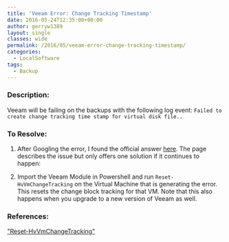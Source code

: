 ```yaml
---
title: 'Veeam Error: Change Tracking Timestamp'
date: 2016-05-24T12:35:00+00:00
author: gerryw1389
layout: single
classes: wide
permalink: /2016/05/veeam-error-change-tracking-timestamp/
categories:
  - LocalSoftware
tags:
  - Backup
---
```

<!--more-->

### Description:

Veeam will be failing on the backups with the following log event: `Failed to create change tracking time stamp for virtual disk file..`


### To Resolve:

1. After Googling the error, I found the official answer [here](http://helpcenter.veeam.com/backup/80/hyperv/changed_block_tracking.html). The page describes the issue but only offers one solution if it continues to happen:

2. Import the Veeam Module in Powershell and run `Reset-HvVmChangeTracking` on the Virtual Machine that is generating the error. This resets the change block tracking for that VM. Note that this also happens when you upgrade to a new version of Veeam as well.

### References:

["Reset-HvVmChangeTracking"](http://helpcenter.veeam.com/backup/80/powershell/reset-hvvmchangetracking.html)